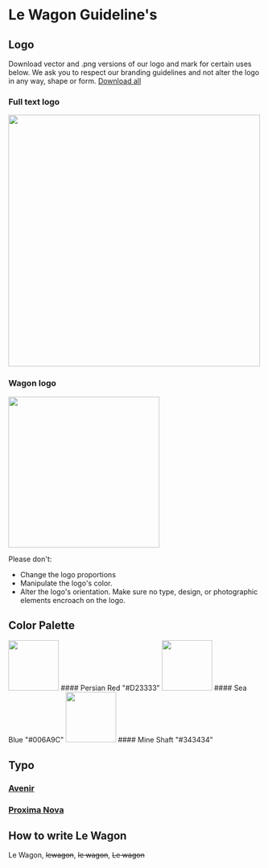 # Le Wagon Guideline's

## Logo

Download vector and .png versions of our logo and mark for certain uses below. We ask you to respect our branding guidelines and not alter the logo in any way, shape or form. [Download all](https://github.com/lewagon/design/raw/master/guidelines/assets_pack.zip)

### Full text logo
<img src='https://raw.githubusercontent.com/lewagon/design/master/guidelines/assets_pack/pixels/le-wagon-logo-horizontal-red.jpg' width='500' >

### Wagon logo
<img src='https://raw.githubusercontent.com/lewagon/design/master/guidelines/assets_pack/pixels/le-wagon-logo-red-940.jpg' width='300' >


Please don't:
- Change the logo proportions
- Manipulate the logo's color.
- Alter the logo's orientation. Make sure no type, design, or photographic elements encroach on the logo.

## Color Palette

<img src="https://raw.githubusercontent.com/lewagon/design/master/guidelines/colors/persian-red.jpg" width="100">
#### Persian Red
"#D23333"

<img src="https://raw.githubusercontent.com/lewagon/design/master/guidelines/colors/sea-blue.jpg" width="100">
#### Sea Blue
"#006A9C"

<img src='https://raw.githubusercontent.com/lewagon/design/master/guidelines/colors/mine-shaft.jpg' width="100" >
#### Mine Shaft
"#343434"

## Typo

### [Avenir](https://www.myfonts.com/fonts/linotype/avenir/)
### [Proxima Nova](https://typekit.com/fonts/proxima-nova)

## How to write Le Wagon

Le Wagon, ~~lewagon~~, ~~le wagon~~, ~~Le wagon~~


